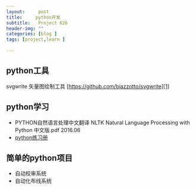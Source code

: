 ```yaml
---
layout:     post
title:     python开发
subtitle:   Project 626
header-img: ""
categories: [blog ]
tags: [project,learn ]
 
---
```

## python工具
svgwrite 矢量图绘制工具 [https://github.com/biazzotto/svgwrite][1]
## python学习
- PYTHON自然语言处理中文翻译 NLTK Natural Language Processing with Python 中文版.pdf 2016.06
- [python练习册][2]

## 简单的python项目
- 自动校审系统
- 自动化布线系统

[1]:	https://github.com/biazzotto/svgwrite "https://github.com/biazzotto/svgwrite"
[2]:	https://github.com/Yixiaohan/show-me-the-code